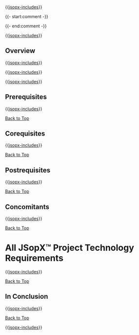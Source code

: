 ﻿{{[jsopx-includes](AllGlobal/Master/Includes/Template/Technologies/Header.md)}}

{{- start:comment -}}
<!-- START JSOPX NOVA DOCX HEADER
group: 'Technologies'
isDraft: true
isProductionReady: true
toc: true
END JSOPX NOVA DOCX HEADER -->
{{- end:comment -}}

{{[jsopx-includes](AllGlobal/Master/Includes/Common/Draft-Notice.md)}}


## Overview

{{[jsopx-includes](AllGlobal/Master/Includes/Template/Technologies/Overview.md)}}


{{[jsopx-includes](AllGlobal/Master/Includes/Common/Current-Phase.md)}}


{{[jsopx-includes](AllGlobal/Master/Includes/Common/Alerts-Current.md)}}

## Prerequisites

{{[jsopx-includes](AllGlobal/Master/Includes/Template/Technologies/Prerequisites.md)}}

[Back to Top](#table-of-contents)

## Corequisites

{{[jsopx-includes](AllGlobal/Master/Includes/Template/Technologies/Corequisites.md)}}

[Back to Top](#table-of-contents)

## Postrequisites

{{[jsopx-includes](AllGlobal/Master/Includes/Template/Technologies/Postrequisites.md)}}

[Back to Top](#table-of-contents)

## Concomitants

{{[jsopx-includes](AllGlobal/Master/Includes/Template/Technologies/Concomitants.md)}}

[Back to Top](#table-of-contents)

# All JSopX™ Project Technology Requirements

{{[jsopx-includes](AllGlobal/Master/Includes/Template/Technologies/BodyContent.md)}}

[Back to Top](#table-of-contents)

## In Conclusion

{{[jsopx-includes](AllGlobal/Master/Includes/Template/Technologies/InConclusion.md)}}

[Back to Top](#table-of-contents)

{{[jsopx-includes](AllGlobal/Master/Includes/Layout/Footer.md)}}